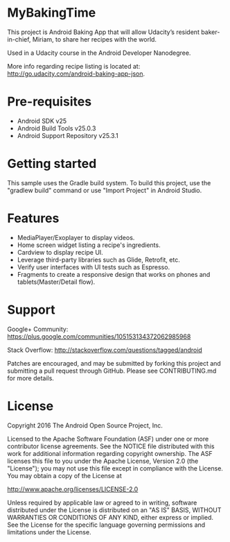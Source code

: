 # MyBakingTime

This project is Android Baking App that will allow Udacity’s resident baker-in-chief, Miriam, to share her recipes with the world.

Used in a Udacity course in the Android Developer Nanodegree.

More info regarding recipe listing is located at: http://go.udacity.com/android-baking-app-json.

# Pre-requisites
- Android SDK v25
- Android Build Tools v25.0.3
- Android Support Repository v25.3.1

# Getting started
This sample uses the Gradle build system. To build this project, use the "gradlew build" command or use "Import Project" in Android Studio.

# Features
- MediaPlayer/Exoplayer to display videos.
- Home screen widget listing a recipe's ingredients.
- Cardview to display recipe UI.
- Leverage third-party libraries such as Glide, Retrofit, etc.
- Verify user interfaces with UI tests such as Espresso.
- Fragments to create a responsive design that works on phones and tablets(Master/Detail flow).

# Support
Google+ Community: https://plus.google.com/communities/105153134372062985968

Stack Overflow: http://stackoverflow.com/questions/tagged/android

Patches are encouraged, and may be submitted by forking this project and submitting a pull request through GitHub. Please see CONTRIBUTING.md for more details.

# License
Copyright 2016 The Android Open Source Project, Inc.

Licensed to the Apache Software Foundation (ASF) under one or more contributor license agreements. See the NOTICE file distributed with this work for additional information regarding copyright ownership. The ASF licenses this file to you under the Apache License, Version 2.0 (the "License"); you may not use this file except in compliance with the License. You may obtain a copy of the License at

http://www.apache.org/licenses/LICENSE-2.0

Unless required by applicable law or agreed to in writing, software distributed under the License is distributed on an "AS IS" BASIS, WITHOUT WARRANTIES OR CONDITIONS OF ANY KIND, either express or implied. See the License for the specific language governing permissions and limitations under the License.
